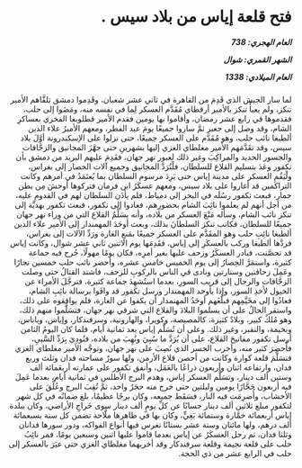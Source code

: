 <h1 dir="rtl">فتح قلعة إياس من بلاد سيس .</h1>

<h5 dir="rtl">العام الهجري:  738

الشهر القمري: شوال

العام الميلادي: 1338</h5>

<p dir="rtl">لما سار الجيش الذي قَدِمَ من القاهرة في ثاني عشر شعبان، وقَدِموا دمشق تلقَّاهم الأمير تنكز، ولم يعبأْ تنكز بالأمير أرقطاي مُقَدَّم العسكر لِما في نفسه منه، ومَضَوا إلى حلب، فقدموها في رابع عشر رمضان، وأقاموا بها يومين فقدم الأمير قطلوبغا الفخري بعساكرِ الشام، وقد وصل إلى جعبر ثمَّ ساروا جميعًا يومَ عيد الفطر، ومعهم الأميرُ علاء الدين ألطبغا نائب حلب، وهو مُقَدَّم على العسكر جميعًا، حتى نزلوا على الإسكندرونة أوَّلَ بلاد سيس، وقد تقَدَّمَهم الأمير مغلطاي الغزي إليها بشهرينِ حتى جهَّزَ المجانيق والزحَّافات والجسور الحديد والمراكِبَ وغير ذلك لعبور نهر جهان، فقَدِمَ عليهم البريد من دمشق بأن تكفور وعَدَ بتسليم القلاع للسلطان، فلْتُرَدَّ المجانيق وجميع آلات الحصار إلى بغراس، ولْيَقُمِ العسكر على مدينة إياس حتى يَرِدَ مرسوم السلطان بما يُعتَمَدُ في أمرهم وكانت التراكمين قد أغاروا على بلاد سيس، ومعهم عسكَرُ ابن فرمان فتركوها أوحشَ مِن بطن حمار، فبعث تكفور رسُلَه في البحر إلى دمياط، فلم يأذَن السلطان لهم في القدومِ عليه، من أجل أنهم لم يعلموا نائِبَ الشام بحضورِهم، فعادوا إلى تكفور، فبعث تكفور بهديَّة إلى تنكز نائب الشام، وسأله مَنْعَ العسكر من بلاده، وأنه يسَلِّمُ القلاع التي من وراء نهر جهان جميعًا للسلطان، فكاتب تنكز السلطانَ بذلك، وبعث أوحَدَ المهمندار إلى الأمير علاء الدين ألطبغا نائِبِ حلب وهو المقَدَّم على العسكر جميعًا بمَنعِ الغارة ورَدِّ الآلات إلى بغراس، فردَّها ألطبغا وركب بالعسكَرِ إلى إياس، فقَدِمَها يوم الاثنين ثاني عشر شوال، وكانت إياس قد تحصَّنت، فبادر العسكَرُ وزحف عليها بغير أمرِه، فكان يومًا مهولًا، جُرح فيه جماعة كثيرة، واستمَرَّ الحِصارُ إلى يوم الخميس خامس عشره، وأحضر نائب حلب خمسين نجارًا وعَمِلَ زحافتين وستارتين ونادى في الناس بالركوبِ للزحف، فاشتد القتالُ حتى وصلت الزحَّافات والرجال إلى قريب السورِ، بعدما استُشهِدَ جماعة كثيرة، فترجَّلَ الأمراء عن الخيول لأخذِ السور، وإذا بأوحد المهمندار ورسل تكفور قد وافَوا برسالة نائِبِ الشام، فعادُوا إلى مخَيَّمِهم فبلَّغَهم أوحَدُ المهنمدار أن يكفوا عن الغارة، فلم يوافقوه على ذلك، واستقر الحالُ على أن يسلموا البلادَ والقلاع التي شرقي نهر جهان، فتسَلَّموا منهم ذلك، وهو مُلكٌ كبير، وبلادٌ كثيرة، كالمصيصة، وكويرا، والهارونية، وسرفندكار، وإياس، وباناس، وبخيمة، والنقبر، وغير ذلك. وعلى أن تُسَلَّم إياس بعد ثمانية أيام، فلما كان اليومُ الثامن أرسل تكفور مفاتيحَ القلاع، على أن يُرَدَّ ما سُبِيَ ونُهِبَ من بلاده، فنُودِيَ بِرَدِّ السَّبيِ، فأُحضِرَ كثير منه، وأخرب الجسر الذي نُصِبَ على نهر جهان، وتوجَّه الأمير مغلطاي الغزي فتسَلَّمَ قلعة كوارة وكانت من أحصن قلاع الأرمن، ولها سورٌ مساحته فدان وثلث وربع فدان، وارتفاعه اثنان وأربعون ذراعًا بالعَمَل، وأنفق تكفور على عمارته أربعَمائة ألف وستين ألف دينار، وتسَلَّم العسكر إياس، وهدم البرج الأطلس في ثمانية أيام، بعدما عَمِلَ فيه أربعون حَجَّارًا يومين وليلتين حتى خرج منه حجَرٌ واحد، ثمَّ نُقِبَ البرج وعُلِّقَ على الأخشاب، وأُضرِمَت فيه النار، فسَقَط جميعه، وكان برجًا عظيمًا، بلغ ضمانُه في كل شهر لتكفور مبلغ ثلاثين ألف دينار حسابًا عن كلِّ يومٍ ألف دينار سوى خَراجِ الأراضي، وكان ببلدة إياس أربعمائة خمَّارة وستمائة بَغِيٍّ، وكان بها في ظاهرها ملَّاحة تضمن كل سنة بسبعمائة ألف درهم، ولها مائتان وستة عشر بستانًا تغرس فيها أنواع الفواكه، ودور سورها فدانان وثلثا فدان، ثم رحل العسكَرُ عن إياس بعدما قاموا عليها اثنين وسبعين يومًا، فمر نائِبُ حلب على قلعة نجيمة وقلعة سرفندكار وقد أخربهما مغلطاي الغزي حتى عبَرَ بالعسكر إلى حلب في الرابع عشر من ذي الحجة.</p></br>
